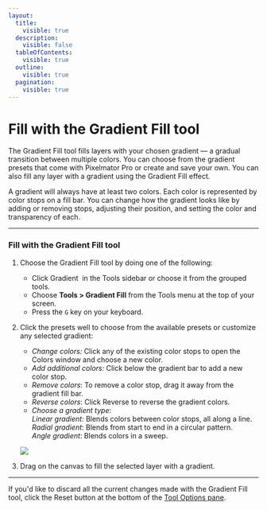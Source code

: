 ```yaml
---
layout:
  title:
    visible: true
  description:
    visible: false
  tableOfContents:
    visible: true
  outline:
    visible: true
  pagination:
    visible: true
---
```


# Fill with the Gradient Fill tool

The Gradient Fill tool fills layers with your chosen gradient — a gradual transition between multiple colors. You can choose from the gradient presets that come with Pixelmator Pro or create and save your own. You can also fill any layer with a gradient using the Gradient Fill effect.

A gradient will always have at least two colors. Each color is represented by color stops on a fill bar. You can change how the gradient looks like by adding or removing stops, adjusting their position, and setting the color and transparency of each.

***

### Fill with the Gradient Fill tool

1. Choose the Gradient Fill tool by doing one of the following:&#x20;
   * Click Gradient <img src="https://help.pixelmator.com/pixelmator-pro/3.5/assets/English/1580999231000.png" alt="" data-size="line"> in the Tools sidebar or choose it from the grouped tools.
   * Choose **Tools > Gradient Fill** from the Tools menu at the top of your screen.
   * Press the `G` key on your keyboard.
2.  Click the presets well to choose from the available presets or customize any selected gradient:

    * _Change colors:_ Click any of the existing color stops to open the Colors window and choose a new color.
    * _Add additional colors:_ Click below the gradient bar to add a new color stop.
    * _Remove colors_: To remove a color stop, drag it away from the gradient fill bar.
    * _Reverse colors_: Click Reverse to reverse the gradient colors.
    * _Choose a gradient type_: \
      _Linear gradient:_ Blends colors between color stops, all along a line.\
      _Radial gradient_: Blends from start to end in a circular pattern.\
      _Angle gradient_: Blends colors in a sweep.

    ![](https://help.pixelmator.com/pixelmator-pro/3.5/assets/English/1605706640000.png)
3. Drag on the canvas to fill the selected layer with a gradient.

***

If you'd like to discard all the current changes made with the Gradient Fill tool, click the Reset button at the bottom of the [Tool Options pane](https://www.pixelmator.com/support/guide/pixelmator-pro/#glossary).
